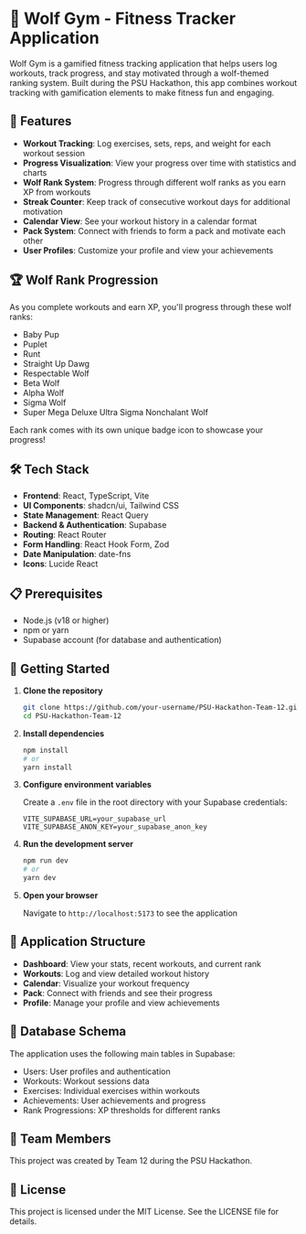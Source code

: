 # 🐺 Wolf Gym - Fitness Tracker Application

Wolf Gym is a gamified fitness tracking application that helps users log workouts, track progress, and stay motivated through a wolf-themed ranking system. Built during the PSU Hackathon, this app combines workout tracking with gamification elements to make fitness fun and engaging.

## 🚀 Features

- **Workout Tracking**: Log exercises, sets, reps, and weight for each workout session
- **Progress Visualization**: View your progress over time with statistics and charts
- **Wolf Rank System**: Progress through different wolf ranks as you earn XP from workouts
- **Streak Counter**: Keep track of consecutive workout days for additional motivation
- **Calendar View**: See your workout history in a calendar format
- **Pack System**: Connect with friends to form a pack and motivate each other
- **User Profiles**: Customize your profile and view your achievements

## 🏆 Wolf Rank Progression

As you complete workouts and earn XP, you'll progress through these wolf ranks:
- Baby Pup
- Puplet
- Runt
- Straight Up Dawg
- Respectable Wolf
- Beta Wolf
- Alpha Wolf
- Sigma Wolf
- Super Mega Deluxe Ultra Sigma Nonchalant Wolf

Each rank comes with its own unique badge icon to showcase your progress!

## 🛠️ Tech Stack

- **Frontend**: React, TypeScript, Vite
- **UI Components**: shadcn/ui, Tailwind CSS
- **State Management**: React Query
- **Backend & Authentication**: Supabase
- **Routing**: React Router
- **Form Handling**: React Hook Form, Zod
- **Date Manipulation**: date-fns
- **Icons**: Lucide React

## 📋 Prerequisites

- Node.js (v18 or higher)
- npm or yarn
- Supabase account (for database and authentication)

## 🚀 Getting Started

1. **Clone the repository**
   ```bash
   git clone https://github.com/your-username/PSU-Hackathon-Team-12.git
   cd PSU-Hackathon-Team-12
   ```

2. **Install dependencies**
   ```bash
   npm install
   # or
   yarn install
   ```

3. **Configure environment variables**
   
   Create a `.env` file in the root directory with your Supabase credentials:
   ```
   VITE_SUPABASE_URL=your_supabase_url
   VITE_SUPABASE_ANON_KEY=your_supabase_anon_key
   ```

4. **Run the development server**
   ```bash
   npm run dev
   # or
   yarn dev
   ```

5. **Open your browser**
   
   Navigate to `http://localhost:5173` to see the application

## 📱 Application Structure

- **Dashboard**: View your stats, recent workouts, and current rank
- **Workouts**: Log and view detailed workout history
- **Calendar**: Visualize your workout frequency
- **Pack**: Connect with friends and see their progress
- **Profile**: Manage your profile and view achievements

## 🧠 Database Schema

The application uses the following main tables in Supabase:
- Users: User profiles and authentication
- Workouts: Workout sessions data
- Exercises: Individual exercises within workouts
- Achievements: User achievements and progress
- Rank Progressions: XP thresholds for different ranks

## 🤝 Team Members

This project was created by Team 12 during the PSU Hackathon.

## 📄 License

This project is licensed under the MIT License. See the LICENSE file for details.
